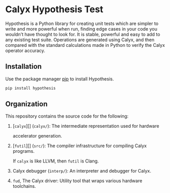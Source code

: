# Calyx Hypothesis Test

Hypothesis is a Python library for creating unit tests which are simpler to write and more powerful when run, finding edge cases in your code you wouldn’t have thought to look for. It is stable, powerful and easy to add to any existing test suite.
Operations are generated using Calyx, and then compared with the standard calculations made in Python to verify the Calyx operator accuracy.


## Installation

Use the package manager [pip](https://pip.pypa.io/en/stable/) to install Hypothesis.

```bash
pip install hypothesis
```

## Organization

This repository contains the source code for the following:

1. [`calyx`][] (`calyx/`): The intermediate representation used for hardware

   accelerator generation.

2. [`futil`][] (`src/`): The compiler infrastructure for compiling Calyx programs.

   If `calyx` is like LLVM, then `futil` is Clang.

3. Calyx debugger (`interp/`): An interpreter and debugger for Calyx.

4. `fud`, The Calyx driver: Utility tool that wraps various hardware toolchains.

[site]: https://calyxir.org
